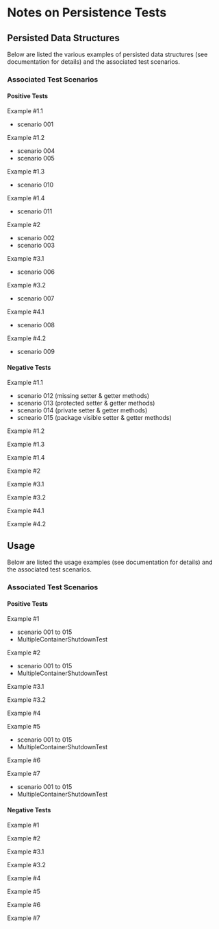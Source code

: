 
# Notes on Persistence Tests


## Persisted Data Structures

Below are listed the various examples of persisted data structures
(see documentation for details) and the associated test scenarios.

### Associated Test Scenarios

#### Positive Tests

Example #1.1
  * scenario 001

Example #1.2
  * scenario 004
  * scenario 005

Example #1.3
  * scenario 010

Example #1.4
  * scenario 011

Example #2
  * scenario 002
  * scenario 003

Example #3.1
  * scenario 006

Example #3.2
  * scenario 007

Example #4.1
  * scenario 008

Example #4.2
  * scenario 009


#### Negative Tests

Example #1.1
  * scenario 012 (missing setter & getter methods)
  * scenario 013 (protected setter & getter methods)
  * scenario 014 (private setter & getter methods)
  * scneario 015 (package visible setter & getter methods)

Example #1.2

Example #1.3

Example #1.4

Example #2

Example #3.1

Example #3.2

Example #4.1

Example #4.2


## Usage

Below are listed the usage examples (see documentation for details)
and the associated test scenarios.

### Associated Test Scenarios

#### Positive Tests

Example #1
  * scenario 001 to 015
  * MultipleContainerShutdownTest

Example #2
  * scenario 001 to 015
  * MultipleContainerShutdownTest

Example #3.1

Example #3.2

Example #4

Example #5
  * scenario 001 to 015
  * MultipleContainerShutdownTest

Example #6

Example #7
  * scenario 001 to 015
  * MultipleContainerShutdownTest


#### Negative Tests

Example #1

Example #2

Example #3.1

Example #3.2

Example #4

Example #5

Example #6

Example #7

